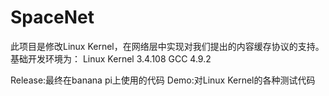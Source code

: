 # SpaceNet
此项目是修改Linux Kernel，在网络层中实现对我们提出的内容缓存协议的支持。
基础开发环境为：
Linux Kernel 3.4.108
GCC 4.9.2

Release:最终在banana pi上使用的代码
Demo:对Linux Kernel的各种测试代码
